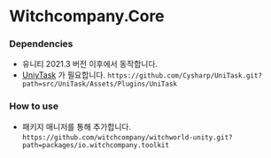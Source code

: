 Witchcompany.Core
===

### Dependencies
- 유니티 2021.3 버전 이후에서 동작합니다.
- [UniyTask](https://github.com/Cysharp/UniTask/blob/master/README.md#upm-package) 가 필요합니다. 
`https://github.com/Cysharp/UniTask.git?path=src/UniTask/Assets/Plugins/UniTask`

### How to use
- 패키지 매니저를 통해 추가합니다. `https://github.com/witchcompany/witchworld-unity.git?path=packages/io.witchcompany.toolkit`
